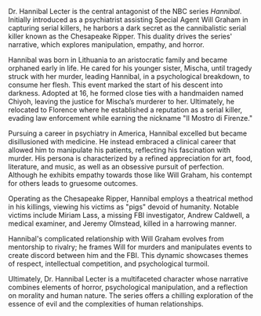 Dr. Hannibal Lecter is the central antagonist of the NBC series *Hannibal*. Initially introduced as a psychiatrist assisting Special Agent Will Graham in capturing serial killers, he harbors a dark secret as the cannibalistic serial killer known as the Chesapeake Ripper. This duality drives the series' narrative, which explores manipulation, empathy, and horror.

Hannibal was born in Lithuania to an aristocratic family and became orphaned early in life. He cared for his younger sister, Mischa, until tragedy struck with her murder, leading Hannibal, in a psychological breakdown, to consume her flesh. This event marked the start of his descent into darkness. Adopted at 16, he formed close ties with a handmaiden named Chiyoh, leaving the justice for Mischa’s murderer to her. Ultimately, he relocated to Florence where he established a reputation as a serial killer, evading law enforcement while earning the nickname "Il Mostro di Firenze."

Pursuing a career in psychiatry in America, Hannibal excelled but became disillusioned with medicine. He instead embraced a clinical career that allowed him to manipulate his patients, reflecting his fascination with murder. His persona is characterized by a refined appreciation for art, food, literature, and music, as well as an obsessive pursuit of perfection. Although he exhibits empathy towards those like Will Graham, his contempt for others leads to gruesome outcomes.

Operating as the Chesapeake Ripper, Hannibal employs a theatrical method in his killings, viewing his victims as "pigs" devoid of humanity. Notable victims include Miriam Lass, a missing FBI investigator, Andrew Caldwell, a medical examiner, and Jeremy Olmstead, killed in a harrowing manner.

Hannibal's complicated relationship with Will Graham evolves from mentorship to rivalry; he frames Will for murders and manipulates events to create discord between him and the FBI. This dynamic showcases themes of respect, intellectual competition, and psychological turmoil.

Ultimately, Dr. Hannibal Lecter is a multifaceted character whose narrative combines elements of horror, psychological manipulation, and a reflection on morality and human nature. The series offers a chilling exploration of the essence of evil and the complexities of human relationships.